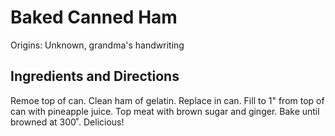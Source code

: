 # Baked Canned Ham

Origins: Unknown, grandma's handwriting

## Ingredients and Directions

Remoe top of can. Clean ham of gelatin. Replace in can. Fill to 1" from top of can with pineapple juice. Top meat with brown sugar and ginger. Bake until browned at 300˚. Delicious!